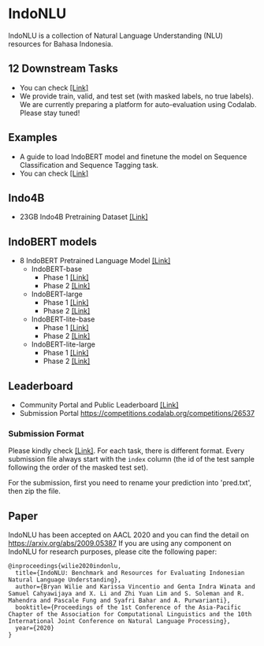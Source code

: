 # IndoNLU

IndoNLU is a collection of Natural Language Understanding (NLU) resources for Bahasa Indonesia.

## 12 Downstream Tasks
- You can check [[Link]](https://github.com/indobenchmark/indonlu/tree/master/dataset)
- We provide train, valid, and test set (with masked labels, no true labels). We are currently preparing a platform for auto-evaluation using Codalab. Please stay tuned!

## Examples
- A guide to load IndoBERT model and finetune the model on Sequence Classification and Sequence Tagging task.
- You can check [[Link]](https://github.com/indobenchmark/indonlu/tree/master/examples)

## Indo4B
- 23GB Indo4B Pretraining Dataset [[Link]](https://storage.googleapis.com/babert-pretraining/IndoNLU_finals/dataset/preprocessed/dataset_all_uncased_blankline.txt.xz)

## IndoBERT models
- 8 IndoBERT Pretrained Language Model [[Link]](https://huggingface.co/indobenchmark)
  - IndoBERT-base
    - Phase 1  [[Link]](https://huggingface.co/indobenchmark/indobert-base-p1)
    - Phase 2  [[Link]](https://huggingface.co/indobenchmark/indobert-base-p2)
  - IndoBERT-large
    - Phase 1  [[Link]](https://huggingface.co/indobenchmark/indobert-large-p1)
    - Phase 2  [[Link]](https://huggingface.co/indobenchmark/indobert-large-p2)
  - IndoBERT-lite-base
    - Phase 1  [[Link]](https://huggingface.co/indobenchmark/indobert-lite-base-p1)
    - Phase 2  [[Link]](https://huggingface.co/indobenchmark/indobert-lite-base-p2)
  - IndoBERT-lite-large
    - Phase 1  [[Link]](https://huggingface.co/indobenchmark/indobert-lite-large-p1)
    - Phase 2  [[Link]](https://huggingface.co/indobenchmark/indobert-lite-large-p2)

## Leaderboard
- Community Portal and Public Leaderboard [[Link]](https://www.indobenchmark.com/leaderboard.html)
- Submission Portal https://competitions.codalab.org/competitions/26537

### Submission Format
Please kindly check [[Link]](https://github.com/indobenchmark/indonlu/tree/master/submission_examples). For each task, there is different format. Every submission file always start with the `index` column (the id of the test sample following the order of the masked test set). 

For the submission, first you need to rename your prediction into 'pred.txt', then zip the file.

## Paper
IndoNLU has been accepted on AACL 2020 and you can find the detail on https://arxiv.org/abs/2009.05387
If you are using any component on IndoNLU for research purposes, please cite the following paper:
```
@inproceedings{wilie2020indonlu,
  title={IndoNLU: Benchmark and Resources for Evaluating Indonesian Natural Language Understanding},
  author={Bryan Wilie and Karissa Vincentio and Genta Indra Winata and Samuel Cahyawijaya and X. Li and Zhi Yuan Lim and S. Soleman and R. Mahendra and Pascale Fung and Syafri Bahar and A. Purwarianti},
  booktitle={Proceedings of the 1st Conference of the Asia-Pacific Chapter of the Association for Computational Linguistics and the 10th International Joint Conference on Natural Language Processing},
  year={2020}
}
```
